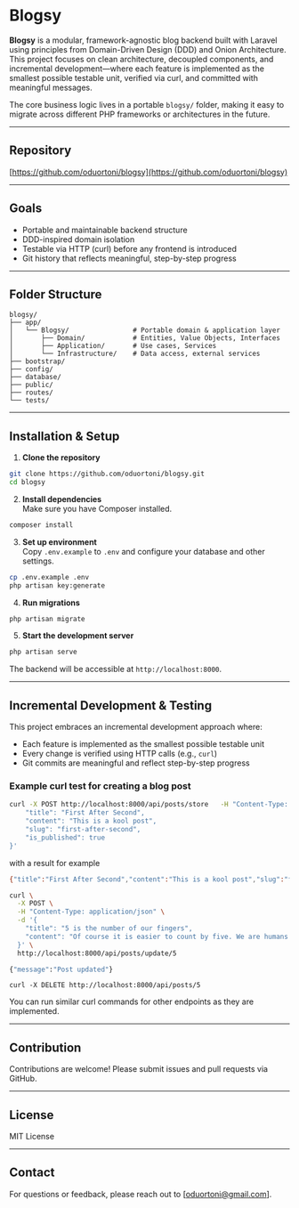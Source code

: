 # Blogsy

**Blogsy** is a modular, framework-agnostic blog backend built with Laravel using principles from Domain-Driven Design (DDD) and Onion Architecture.  
This project focuses on clean architecture, decoupled components, and incremental development—where each feature is implemented as the smallest possible testable unit, verified via curl, and committed with meaningful messages.

The core business logic lives in a portable `blogsy/` folder, making it easy to migrate across different PHP frameworks or architectures in the future.

---

## Repository

[https://github.com/oduortoni/blogsy](https://github.com/oduortoni/blogsy)

---

## Goals

- Portable and maintainable backend structure  
- DDD-inspired domain isolation  
- Testable via HTTP (curl) before any frontend is introduced  
- Git history that reflects meaningful, step-by-step progress  

---

## Folder Structure

```
blogsy/
├── app/
│   └── Blogsy/                # Portable domain & application layer
│       ├── Domain/            # Entities, Value Objects, Interfaces
│       ├── Application/       # Use cases, Services
│       └── Infrastructure/    # Data access, external services
├── bootstrap/
├── config/
├── database/
├── public/
├── routes/
└── tests/
```

---

## Installation & Setup

1. **Clone the repository**

```bash
git clone https://github.com/oduortoni/blogsy.git
cd blogsy
```

2. **Install dependencies**  
   Make sure you have Composer installed.

```bash
composer install
```

3. **Set up environment**  
   Copy `.env.example` to `.env` and configure your database and other settings.

```bash
cp .env.example .env
php artisan key:generate
```

4. **Run migrations**

```bash
php artisan migrate
```

5. **Start the development server**

```bash
php artisan serve
```

The backend will be accessible at `http://localhost:8000`.

---

## Incremental Development & Testing

This project embraces an incremental development approach where:

- Each feature is implemented as the smallest possible testable unit
- Every change is verified using HTTP calls (e.g., `curl`)
- Git commits are meaningful and reflect step-by-step progress

### Example curl test for creating a blog post

```bash
curl -X POST http://localhost:8000/api/posts/store   -H "Content-Type: application/json"   -d '{
    "title": "First After Second",
    "content": "This is a kool post",
    "slug": "first-after-second",
    "is_published": true
}'
```

with a result for example

```bash
{"title":"First After Second","content":"This is a kool post","slug":"first-after-second","is_published":"Yes","views":0,"likes":0,"updated_at":"01-06-2025 11:25:17","created_at":"01-06-2025 11:25:17","id":2}
```

```bash
curl \
  -X POST \
  -H "Content-Type: application/json" \
  -d '{ 
    "title": "5 is the number of our fingers",
    "content": "Of course it is easier to count by five. We are humans after all"
  }' \
  http://localhost:8000/api/posts/update/5

```

```bash
{"message":"Post updated"}
```

```
curl -X DELETE http://localhost:8000/api/posts/5
```

You can run similar curl commands for other endpoints as they are implemented.

---

## Contribution

Contributions are welcome! Please submit issues and pull requests via GitHub.

---

## License

MIT License

---

## Contact

For questions or feedback, please reach out to [oduortoni@gmail.com].